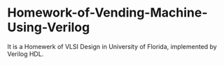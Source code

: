 # Homework-of-Vending-Machine-Using-Verilog
It is a Homewerk of VLSI Design in University of Florida, implemented by Verilog HDL.
